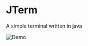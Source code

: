 # JTerm
A simple terminal written in java

![Demo](https://raw.github.com/Darthkpo/JTerm/master/img.png")
